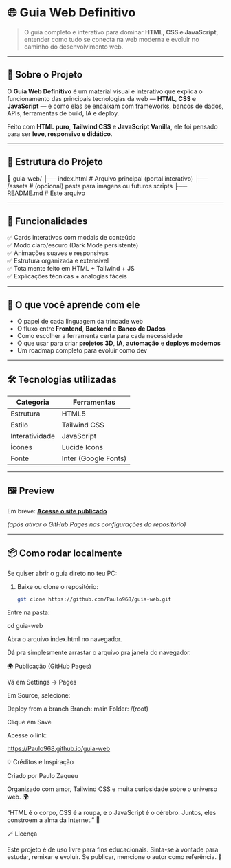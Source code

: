 # 🌐 Guia Web Definitivo

> O guia completo e interativo para dominar **HTML, CSS e JavaScript**, entender como tudo se conecta na web moderna e evoluir no caminho do desenvolvimento web.

---

## 🚀 Sobre o Projeto

O **Guia Web Definitivo** é um material visual e interativo que explica o funcionamento das principais tecnologias da web — **HTML**, **CSS** e **JavaScript** — e como elas se encaixam com frameworks, bancos de dados, APIs, ferramentas de build, IA e deploy.

Feito com **HTML puro**, **Tailwind CSS** e **JavaScript Vanilla**, ele foi pensado para ser **leve, responsivo e didático**.

---

## 🧱 Estrutura do Projeto



📂 guia-web/
├── index.html # Arquivo principal (portal interativo)
├── /assets # (opcional) pasta para imagens ou futuros scripts
├── README.md # Este arquivo


---

## 🎯 Funcionalidades

✅ Cards interativos com modais de conteúdo  
✅ Modo claro/escuro (Dark Mode persistente)  
✅ Animações suaves e responsivas  
✅ Estrutura organizada e extensível  
✅ Totalmente feito em HTML + Tailwind + JS  
✅ Explicações técnicas + analogias fáceis  

---

## 🧠 O que você aprende com ele

- O papel de cada linguagem da trindade web  
- O fluxo entre **Frontend**, **Backend** e **Banco de Dados**  
- Como escolher a ferramenta certa para cada necessidade  
- O que usar para criar **projetos 3D**, **IA**, **automação** e **deploys modernos**  
- Um roadmap completo para evoluir como dev  

---

## 🛠️ Tecnologias utilizadas

| Categoria | Ferramentas |
|------------|-------------|
| Estrutura | HTML5 |
| Estilo | Tailwind CSS |
| Interatividade | JavaScript |
| Ícones | Lucide Icons |
| Fonte | Inter (Google Fonts) |

---

## 🖼️ Preview

Em breve: [**Acesse o site publicado**](https://Paulo968.github.io/guia-web)

*(após ativar o GitHub Pages nas configurações do repositório)*

---

## 📦 Como rodar localmente

Se quiser abrir o guia direto no teu PC:

1. Baixe ou clone o repositório:
   ```bash
   git clone https://github.com/Paulo968/guia-web.git


Entre na pasta:

cd guia-web


Abra o arquivo index.html no navegador.

Dá pra simplesmente arrastar o arquivo pra janela do navegador.

🌍 Publicação (GitHub Pages)

Vá em Settings → Pages

Em Source, selecione:

Deploy from a branch
Branch: main
Folder: /(root)


Clique em Save

Acesse o link:

https://Paulo968.github.io/guia-web

💡 Créditos e Inspiração

Criado por Paulo Zaqueu

Organizado com amor, Tailwind CSS e muita curiosidade sobre o universo web. 🌍

“HTML é o corpo, CSS é a roupa, e o JavaScript é o cérebro.
Juntos, eles constroem a alma da Internet.” 💙

🪄 Licença

Este projeto é de uso livre para fins educacionais.
Sinta-se à vontade para estudar, remixar e evoluir.
Se publicar, mencione o autor como referência. 🙌

